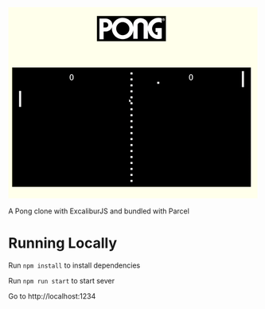 

![alt text](pongDemoGif.gif)

A Pong clone with ExcaliburJS  and bundled with Parcel

# Running Locally
Run ```npm install``` to install dependencies

Run ```npm run start``` to start sever

Go to http://localhost:1234
